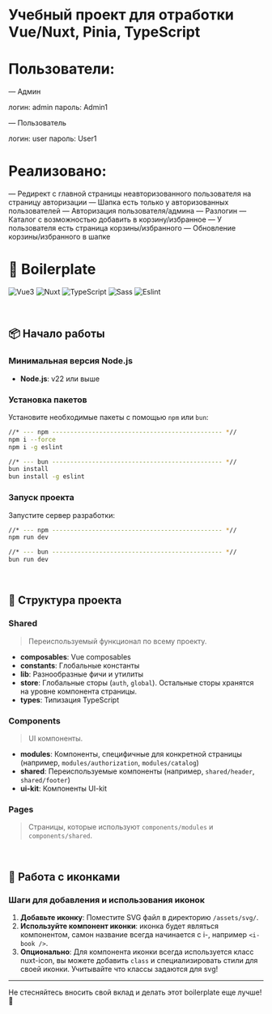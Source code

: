 # Учебный проект для отработки Vue/Nuxt, Pinia, TypeScript

# Пользователи:

— Админ

логин: admin
пароль: Admin1

— Пользователь

логин: user
пароль: User1

# Реализовано:

— Редирект с главной страницы неавторизованного пользователя на страницу авторизации
— Шапка есть только у авторизованных пользователей
— Авторизация пользователя/админа
— Разлогин
— Каталог с возможностью добавить в корзину/избранное
— У пользователя есть страница корзины/избранного
— Обновление корзины/избранного в шапке



# 🚀 Boilerplate

![Vue3](https://img.shields.io/badge/-Vue3-4FC08D?style=for-the-badge&logo=vue.js&logoColor=white)
![Nuxt](https://img.shields.io/badge/nuxt-00C58E?style=for-the-badge&logo=nuxtdotjs&logoColor=white)
![TypeScript](https://img.shields.io/badge/-TypeScript-3178C6?style=for-the-badge&logo=typescript&logoColor=white)
![Sass](https://img.shields.io/badge/-Sass-CC6699?style=for-the-badge&logo=sass&logoColor=white)
![Eslint](https://img.shields.io/badge/eslint-3A33D1?style=for-the-badge&logo=eslint&logoColor=white)

<br />

## 📦 Начало работы

### Минимальная версия Node.js

- **Node.js**: v22 или выше

### Установка пакетов

Установите необходимые пакеты с помощью `npm` или `bun`:

```sh
//* --- npm ----------------------------------------------- *//
npm i --force
npm i -g eslint

//* --- bun ----------------------------------------------- *//
bun install
bun install -g eslint
```

### Запуск проекта

Запустите сервер разработки:

```sh
//* --- npm ----------------------------------------------- *//
npm run dev

//* --- bun ----------------------------------------------- *//
bun run dev
```

<br />

## 🧩 Структура проекта

### Shared

> Переиспользуемый функционал по всему проекту.

- **composables**: Vue composables
- **constants**: Глобальные константы
- **lib**: Разнообразные фичи и утилиты
- **store**: Глобальные сторы (`auth`, `global`). Остальные сторы хранятся на уровне компонента страницы.
- **types**: Типизация TypeScript

### Components

> UI компоненты.

- **modules**: Компоненты, специфичные для конкретной страницы (например, `modules/authorization`, `modules/catalog`)
- **shared**: Переиспользуемые компоненты (например, `shared/header`, `shared/footer`)
- **ui-kit**: Компоненты UI-kit

### Pages

> Страницы, которые используют `components/modules` и `components/shared`.

<br />

## 🎨 Работа с иконками

### Шаги для добавления и использования иконок

1. **Добавьте иконку**: Поместите SVG файл в директорию `/assets/svg/`.
2. **Используйте компонент иконки**: иконка будет являться компонентом, самон название всегда начинается с i-, например `<i-book />`.
3. **Опционально**: Для компонента иконки всегда используется класс nuxt-icon, вы можете добавить `class` и специализировать стили для своей иконки. Учитывайте что классы задаются для svg!

---

Не стесняйтесь вносить свой вклад и делать этот boilerplate еще лучше! 🌟
